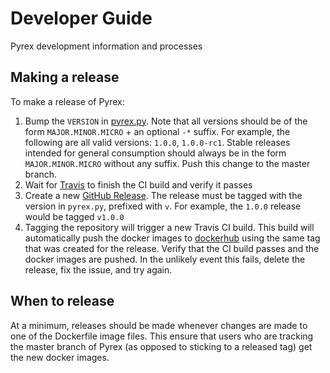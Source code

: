 # Developer Guide
Pyrex development information and processes

## Making a release
To make a release of Pyrex:

1. Bump the `VERSION` in [pyrex.py](./pyrex.py). Note that all versions should
   be of the form `MAJOR.MINOR.MICRO` + an optional `-*` suffix. For example,
   the following are all valid versions: `1.0.0`, `1.0.0-rc1`. Stable releases
   intended for general consumption should always be in the form
   `MAJOR.MINOR.MICRO` without any suffix. Push this change to the master
   branch.
2. Wait for [Travis](https://travis-ci.org/garmin/pyrex/branches) to finish the
   CI build and verify it passes
3. Create a new [GitHub Release](https://github.com/garmin/pyrex/releases). The
   release must be tagged with the version in `pyrex.py`, prefixed with `v`.
   For example, the `1.0.0` release would be tagged `v1.0.0`
4. Tagging the repository will trigger a new Travis CI build. This build will
   automatically push the docker images to
   [dockerhub](https://cloud.docker.com/u/garminpyrex/repository/list) using
   the same tag that was created for the release. Verify that the CI build
   passes and the docker images are pushed. In the unlikely event this fails,
   delete the release, fix the issue, and try again.

## When to release
At a minimum, releases should be made whenever changes are made to one of the
Dockerfile image files. This ensure that users who are tracking the master
branch of Pyrex (as opposed to sticking to a released tag) get the new docker
images.

